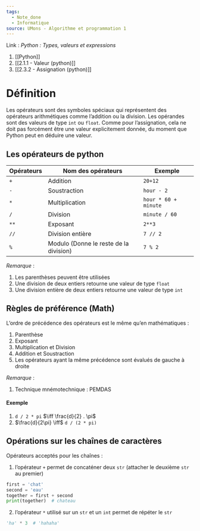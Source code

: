 ```yaml
---
tags:
  - Note_done
  - Informatique
source: UMons - Algorithme et programmation 1
---
```


Link :
_Python : Types, valeurs et expressions_
1. [[Python]]
1. [[2.1.1 - Valeur (python)]]
2. [[2.3.2 - Assignation (python)]]

# Définition
Les opérateurs sont des symboles spéciaux qui représentent des opérateurs arithmétiques comme l’addition ou la division. Les opérandes sont des valeurs de type `int` ou `float`. 
Comme pour l’assignation, cela ne doit pas forcément être une valeur explicitement donnée, du moment que Python peut en déduire une valeur.

## Les opérateurs de python
| Opérateurs | Nom des opérateurs | Exemple              |
| ---------- | ------------------ | -------------------- |
| `+`        | Addition           | `20+12`              |
| `-`        | Soustraction       | `hour - 2`           |
| `*`        | Multiplication     | `hour * 60 + minute` |
| `/`        | Division           | `minute / 60`        |
| `**`       | Exposant           | `2**3`               |
| `//`       | Division entière   | `7 // 2`             |
| `%`           | Modulo (Donne le reste de la division)                   | `7 % 2`                     |
_Remarque_ :
1. Les parenthèses peuvent être utilisées 
2. Une division de deux entiers retourne une valeur de type `float`
3. Une division entière de deux entiers retourne une valeur de type `int`

## Règles de préférence (Math)
L’ordre de précédence des opérateurs est le même qu’en mathématiques :
1. Parenthèse
2. Exposant
3. Multiplication et Division
4. Addition et Soustraction
5. Les opérateurs ayant la même précédence sont évalués de gauche à droite 

_Remarque_ :
1. Technique mnémotechnique : PEMDAS

#### Exemple
1. `d / 2 * pi` $\iff \frac{d}{2} . \pi$ 
2. $\frac{d}{2\pi} \iff$ `d / (2 * pi)` 

## Opérations sur les chaînes de caractères
Opérateurs acceptés pour les chaînes :
1. l’opérateur `+` permet de concaténer deux `str` (attacher le deuxième `str` au premier)
```python
first = 'chat' 
second = 'eau' 
together = first + second 
print(together)  # chateau
```

2. l’opérateur `*` utilisé sur un `str` et un `int` permet de répéter le `str`
```python
'ha' * 3  # 'hahaha'
```

